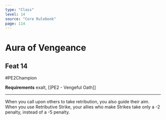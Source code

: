 ```yaml
---
type: "Class"
level: 14
source: "Core Rulebook"
page: 114
---
```

# Aura of Vengeance
## Feat 14
#PE2Champion

**Requirements** exalt, [[PE2 - Vengeful Oath]]

---
When you call upon others to take retribution, you also guide their aim. When you use Retributive Strike, your allies who make Strikes take only a -2 penalty, instead of a -5 penalty.